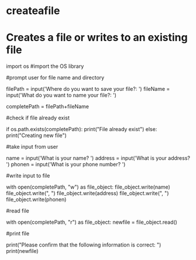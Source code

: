 # createafile
# Creates a file or writes to an existing file

import os #import the OS library

#prompt user for file name and directory

filePath = input('Where do you want to save your file?: ') 
fileName = input('What do you want to name your file?: ')


completePath = filePath+fileName

#check if file already exist

if os.path.exists(completePath): 
    print("File already exist")
else:
    print("Creating new file")

#take input from user

name = input('What is your name? ')
address = input('What is your address? ')
phonen = input('What is your phone number? ')

#write input to file

with open(completePath, "w") as file_object:
    file_object.write(name)
    file_object.write(", ")
    file_object.write(address)
    file_object.write(", ")
    file_object.write(phonen)
   
#read file

with open(completePath, "r") as file_object:
    newfile = file_object.read()
    
#print file

print("Please confirm that the following information is correct: ")
print(newfile)
